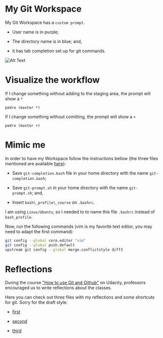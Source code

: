 My Git Workspace
===

My Git Workspace has a ```custom prompt```. 

+ User name is in purple;

+ The directory name is in blue; and,

+ it has tab completion set up for git commands.

![Alt Text](https://media.giphy.com/media/wKcfPVI7QXUaqQzgfp/giphy.gif)


Visualize the workflow
===

If I change something without adding to the staging area, the prompt will show a ```*```

```pedro (master *)```

If I change something without comitting, the prompt will show a ```+```


```pedro (master +)```

Mimic me
===

In order to have my Workspace follow the instructions bellow (the three files
mentioned are available [here](https://github.com/pdelfino/git-udacity)):

+ Save ```git-completion.bash``` file in your home directory with the name
```git-completion.bash```;

+ Save ```git-prompt.sh``` in your home directory with the name 
```git-prompt.sh```;  and,

+ Insert ```bash\_profile\_course``` on `.bashrc`.

I am using ```Linux/Ubuntu```, so I needed to to name this file ```.bashrc``` 
instead of ```bash_profile```.

Now, run the following commands (vim is my favorite text editor, you may need
to adapt the first command):

```bash 
git config --global core.editor "vim" 
git config --global push.default
upstream git config --global merge.conflictstyle diff3
```


Reflections
=== 

During the course  ["How to use Git and Github"](https://br.udacity.com/course/how-to-use-git-and-github--ud775) on Udacity,
professors encouraged us to write reflections about the classes.

Here you can check out three files with my reflections and some shortcuts for git. Sorry for the draft style:

+ [first](https://github.com/pdelfino/git-udacity/blob/master/lesson_1_reflection_prompts.txt)

+ [second](https://github.com/pdelfino/git-udacity/blob/master/lesson_2_reflection_prompts.txt)

+ [third](https://github.com/pdelfino/git-udacity/blob/master/lesson_3_reflection_prompts.txt)
